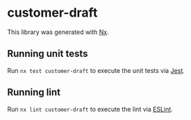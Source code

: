 # customer-draft

This library was generated with [Nx](https://nx.dev).

## Running unit tests

Run `nx test customer-draft` to execute the unit tests via [Jest](https://jestjs.io).

## Running lint

Run `nx lint customer-draft` to execute the lint via [ESLint](https://eslint.org/).
